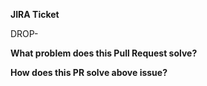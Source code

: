 **JIRA Ticket**

DROP-

**What problem does this Pull Request solve?**

>


**How does this PR solve above issue?**

>

